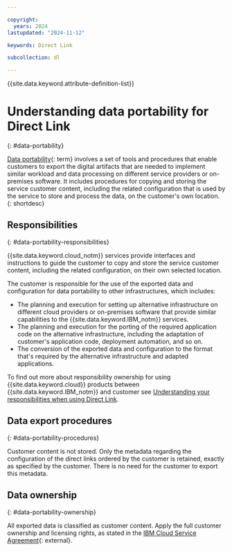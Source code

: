 ```yaml
---

copyright:
  years: 2024
lastupdated: "2024-11-12"

keywords: Direct Link

subcollection: dl

---
```


{{site.data.keyword.attribute-definition-list}}

# Understanding data portability for Direct Link
{: #data-portability}

[Data portability](#x2113280){: term} involves a set of tools and procedures that enable customers to export the digital artifacts that are needed to implement similar workload and data processing on different service providers or on-premises software. It includes procedures for copying and storing the service customer content, including the related configuration that is used by the service to store and process the data, on the customer's own location.
{: shortdesc}

## Responsibilities
{: #data-portability-responsibilities}

{{site.data.keyword.cloud_notm}} services provide interfaces and instructions to guide the customer to copy and store the service customer content, including the related configuration, on their own selected location.

The customer is responsible for the use of the exported data and configuration for data portability to other infrastructures, which includes:

- The planning and execution for setting up alternative infrastructure on different cloud providers or on-premises software that provide similar capabilities to the {{site.data.keyword.IBM_notm}} services.
- The planning and execution for the porting of the required application code on the alternative infrastructure, including the adaptation of customer's application code, deployment automation, and so on.
- The conversion of the exported data and configuration to the format that's required by the alternative infrastructure and adapted applications.

To find out more about responsibility ownership for using {{site.data.keyword.cloud}} products between {{site.data.keyword.IBM_notm}} and customer see [Understanding your responsibilities when using Direct Link](/docs/dl?topic=dl-dl-responsibilities).

## Data export procedures
{: #data-portability-procedures}

Customer content is not stored. Only the metadata regarding the configuration of the direct links ordered by the customer is retained, exactly as specified by the customer. There is no need for the customer to export this metadata.

## Data ownership
{: #data-portability-ownership}

All exported data is classified as customer content. Apply the full customer ownership and licensing rights, as stated in the [IBM Cloud Service Agreement](https://www.ibm.com/terms/?id=Z126-6304_WS){: external}.
